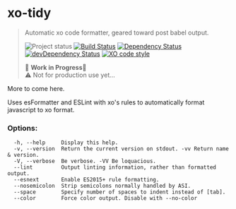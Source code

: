 # xo-tidy 
> Automatic xo code formatter, geared toward post babel output.
>
>![Project status][project-badge]
[![Build Status][build-badge]][travis]
[![Dependency Status][david-badge]][david]
[![devDependency Status][david-dev-badge]][david-dev]
[![XO code style][xo-badge]][xo]
>
>:nut_and_bolt: __Work in Progress__:nut_and_bolt:  
>:warning: Not for production use yet...

More to come here.

Uses esFormatter and ESLint with xo's rules to automatically format javascript to xo format.

### Options:
```text
  -h, --help     Display this help.
  -v, --version  Return the current version on stdout. -vv Return name & version.
  -V, --verbose  Be verbose. -VV Be loquacious.
  --lint         Output linting information, rather than formatted output.
  --esnext       Enable ES2015+ rule formatting.
  --nosemicolon  Strip semicolons normally handled by ASI.
  --space        Specify number of spaces to indent instead of [tab].
  --color        Force color output. Disable with --no-color
```

[project-badge]: http://img.shields.io/badge/status-alpha-red.svg?style=flat
[build-badge]: http://img.shields.io/travis/MarkGriffiths/xo-tidy.svg?branch=master&style=flat
[david-badge]: http://img.shields.io/david/MarkGriffiths/xo-tidy.svg?style=flat
[david-dev-badge]: http://img.shields.io/david/dev/MarkGriffiths/xo-tidy.svg?style=flat
[xo-badge]: https://img.shields.io/badge/code_style-XO-5ed9c7.svg

[travis]: https://travis-ci.org/MarkGriffiths/xo-tidy
[david]: https://david-dm.org/MarkGriffiths/xo-tidy
[david-dev]: https://david-dm.org/MarkGriffiths/xo-tidy#info=devDependencies
[xo]: https://github.com/sindresorhus/xo
